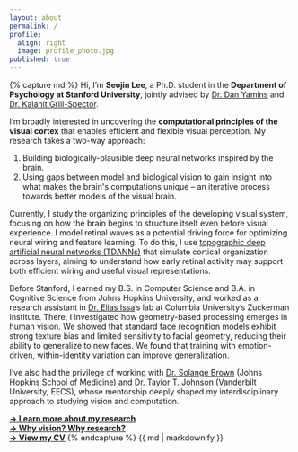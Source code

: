 ```yaml
---
layout: about
permalink: /
profile:
  align: right
  image: profile_photo.jpg
published: true
---
```


{% capture md %}
Hi, I’m **Seojin Lee**, a Ph.D. student in the **Department of Psychology at Stanford University**, jointly advised by [Dr. Dan Yamins](https://stanford.edu/~yamins/) and [Dr. Kalanit Grill-Spector](https://psychology.stanford.edu/people/kalanit-grill-spector).

I’m broadly interested in uncovering the **computational principles of the visual cortex** that enables efficient and flexible visual perception. My research takes a two-way approach:
1. Building biologically-plausible deep neural networks inspired by the brain.
2. Using gaps between model and biological vision to gain insight into what makes the brain's computations unique – an iterative process towards better models of the visual brain. 

Currently, I study the organizing principles of the developing visual system, focusing on how the brain begins to structure itself even before visual experience. I model retinal waves as a potential driving force for optimizing neural wiring and feature learning. To do this, I use [topographic deep artificial neural networks (TDANNs)](https://github.com/neuroailab/TDANN) that simulate cortical organization across layers, aiming to understand how early retinal activity may support both efficient wiring and useful visual representations. 

Before Stanford, I earned my B.S. in Computer Science and B.A. in Cognitive Science from Johns Hopkins University, and worked as a research assistant in [Dr. Elias Issa](https://zuckermaninstitute.columbia.edu/elias-b-issa-phd)’s lab at Columbia University’s Zuckerman Institute. There, I investigated how geometry-based processing emerges in human vision. We showed that standard face recognition models exhibit strong texture bias and limited sensitivity to facial geometry, reducing their ability to generalize to new faces. We found that training with emotion-driven, within-identity variation can improve generalization. 

I’ve also had the privilege of working with [Dr. Solange Brown](https://neuroscience.jhu.edu/research/faculty/11) (Johns Hopkins School of Medicine) and [Dr. Taylor T. Johnson](https://www.taylortjohnson.com/) (Vanderbilt University, EECS), whose mentorship deeply shaped my interdisciplinary approach to studying vision and computation.

[**→ Learn more about my research**](/research)  
[**→ Why vision? Why research?**](/curiosity)  
[**→ View my CV**](/cv)
{% endcapture %}
{{ md | markdownify }}